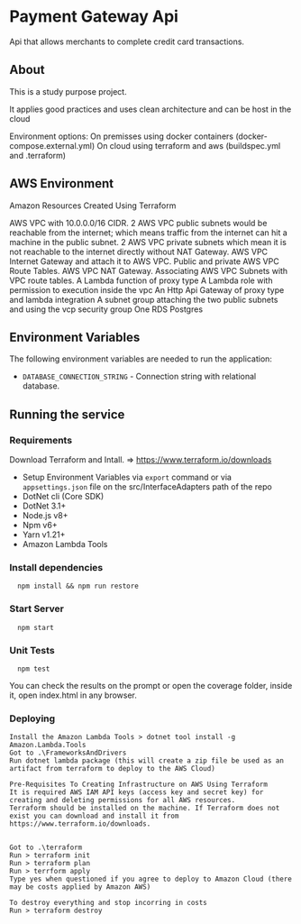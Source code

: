 # Payment Gateway Api
Api that allows merchants to complete credit card transactions.

## About
This is a study purpose project.

It applies good practices and uses clean architecture and can be host in the cloud

Environment options: 
On premisses using docker containers (docker-compose.external.yml)
On cloud using terraform and aws (buildspec.yml and .terraform)

## AWS Environment
Amazon Resources Created Using Terraform

AWS VPC with 10.0.0.0/16 CIDR.
2 AWS VPC public subnets would be reachable from the internet; which means traffic from the internet can hit a 
machine in the public subnet.
2 AWS VPC private subnets which mean it is not reachable to the internet directly without NAT Gateway.
AWS VPC Internet Gateway and attach it to AWS VPC.
Public and private AWS VPC Route Tables.
AWS VPC NAT Gateway.
Associating AWS VPC Subnets with VPC route tables.
A Lambda function of proxy type
A Lambda role with permission to execution inside the vpc 
An Http Api Gateway of proxy type and lambda integration
A subnet group attaching the two public subnets and using the vcp security group
One RDS Postgres

## Environment Variables

The following environment variables are needed to run the application:

* `DATABASE_CONNECTION_STRING` - Connection string with relational database.

## Running the service

### Requirements

Download Terraform and Intall. => https://www.terraform.io/downloads

- Setup Environment Variables via `export` command or via `appsettings.json` file on the src/InterfaceAdapters path of the repo
- DotNet cli (Core SDK)
- DotNet 3.1+
- Node.js v8+
- Npm v6+
- Yarn v1.21+
- Amazon Lambda Tools

### Install dependencies
```
  npm install && npm run restore
```

### Start Server
```
  npm start
```

### Unit Tests
```
  npm test
```
You can check the results on the prompt or open the coverage folder, inside it, open index.html in any browser.

### Deploying
```
Install the Amazon Lambda Tools > dotnet tool install -g Amazon.Lambda.Tools
Got to .\FrameworksAndDrivers
Run dotnet lambda package (this will create a zip file be used as an artifact from terraform to deploy to the AWS Cloud)

Pre-Requisites To Creating Infrastructure on AWS Using Terraform
It is required AWS IAM API keys (access key and secret key) for creating and deleting permissions for all AWS resources.
Terraform should be installed on the machine. If Terraform does not exist you can download and install it from https://www.terraform.io/downloads.


Got to .\terraform
Run > terraform init
Run > terraform plan
Run > terrform apply
Type yes when questioned if you agree to deploy to Amazon Cloud (there may be costs applied by Amazon AWS)

To destroy everything and stop incorring in costs
Run > terraform destroy

```

